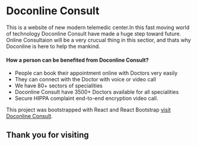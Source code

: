 # Doconline Consult
This is a website of new modern telemedic center.In this fast moving world of technology Doconline Consult have made a huge step toward future. Online Consultaion will be a very crucual thing in this sectior, and thats why Doconline is here to help the mankind.
#### How a person can be benefited from Doconline Consult?
* People can book their appointment online with Doctors very easily
* They can connect with the Doctor with voice or video call 
* We have 80+ sectors of  specialities 
* Doconline Consult have 3500+ Doctors available for all specialities
* Secure HIPPA complaint end-to-end encryption video call.

This project was bootstrapped with React and React Bootstrap [visit Doconline Consult](https://github.com/facebook/create-react-app).

## Thank you for visiting 